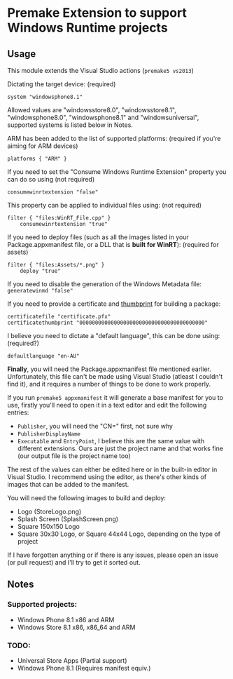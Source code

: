 # Premake Extension to support Windows Runtime projects

## Usage

This module extends the Visual Studio actions (`premake5 vs2013`)

Dictating the target device: (required)

`system "windowsphone8.1"`

Allowed values are "windowsstore8.0", "windowsstore8.1", "windowsphone8.0", "windowsphone8.1" and "windowsuniversal", supported systems is listed below in Notes.

ARM has been added to the list of supported platforms: (required if you're aiming for ARM devices)

`platforms { "ARM" }`

If you need to set the "Consume Windows Runtime Extension" property you can do so using (not required)

`consumewinrtextension "false"`

This property can be applied to individual files using: (not required)
```
filter { "files:WinRT_File.cpp" }
	consumewinrtextension "true"
```

If you need to deploy files (such as all the images listed in your Package.appxmanifest file, or a DLL that is **built for WinRT**): (required for assets)
```
filter { "files:Assets/*.png" }
	deploy "true"
```

If you need to disable the generation of the Windows Metadata file:
`generatewinmd "false"`

If you need to provide a certificate and [thumbprint](https://msdn.microsoft.com/en-us/library/ms734695(v=vs.110).aspx) for building a package:
```
certificatefile "certificate.pfx"
certificatethumbprint "0000000000000000000000000000000000000000"
```

I believe you need to dictate a "default language", this can be done using: (required?)

`defaultlanguage "en-AU"`

**Finally**, you will need the Package.appxmanifest file mentioned earlier. Unfortunately, this file can't be made using Visual Studio (atleast I couldn't find it), and it requires a number of things to be done to work properly.

If you run `premake5 appxmanifest` it will generate a base manifest for you to use, firstly you'll need to open it in a text editor and edit the following entries:
* `Publisher`, you will need the "CN=" first, not sure why
* `PublisherDisplayName`
* `Executable` and `EntryPoint`, I believe this are the same value with different extensions. Ours are just the project name and that works fine (our output file is the project name too)

The rest of the values can either be edited here or in the built-in editor in Visual Studio. I recommend using the editor, as there's other kinds of images that can be added to the manifest.

You will need the following images to build and deploy:
* Logo (StoreLogo.png)
* Splash Screen (SplashScreen.png)
* Square 150x150 Logo
* Square 30x30 Logo, or Square 44x44 Logo, depending on the type of project

If I have forgotten anything or if there is any issues, please open an issue (or pull request) and I'll try to get it sorted out.

## Notes

### Supported projects:
* Windows Phone 8.1 x86 and ARM
* Windows Store 8.1 x86, x86_64 and ARM

### TODO:
* Universal Store Apps (Partial support)
* Windows Phone 8.1 (Requires manifest equiv.)
